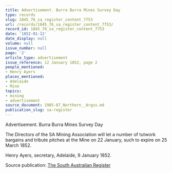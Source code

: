 ```yaml
---
title: Advertisement. Burra Burra Mines Survey Day
type: records
slug: 1845_76_sa_register_content_7753
url: /records/1845_76_sa_register_content_7753/
record_id: 1845_76_sa_register_content_7753
date: '1852-01-12'
date_display: null
volume: null
issue_number: null
page: '2'
article_type: advertisement
issue_reference: 12 January 1852, page 2
people_mentioned:
- Henry Ayers
places_mentioned:
- Adelaide
- Mine
topics:
- mining
- advertisement
source_document: 1985-87_Northern__Argus.md
publication_slug: sa-register
---
```


Advertisement. Burra Burra Mines Survey Day

The Directors of the SA Mining Association will let a number of tutwork bargains and tribute pitches at the Mine on 22 January, such to expire on 25 March 1852.

Henry Ayers, secretary, Adelaide, 9 January 1852.



Source publication: [The South Australian Register](/publications/sa-register/)
